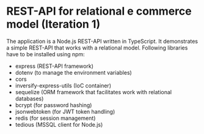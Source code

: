 # REST-API for relational e commerce model (Iteration 1)
The application is a Node.js REST-API written in TypeScript.
It demonstrates a simple REST-API that works with a relational model.
Following libraries have to be installed using npm:

* express (REST-API framework)
* dotenv (to manage the environment variables)
* cors
* inversify-express-utils (IoC container)
* sequelize (ORM framework that facilitates work with relational databases)
* bcrypt (for password hashing)
* jsonwebtoken (for JWT token handling)
* redis (for session management)
* tedious (MSSQL client for Node.js)

